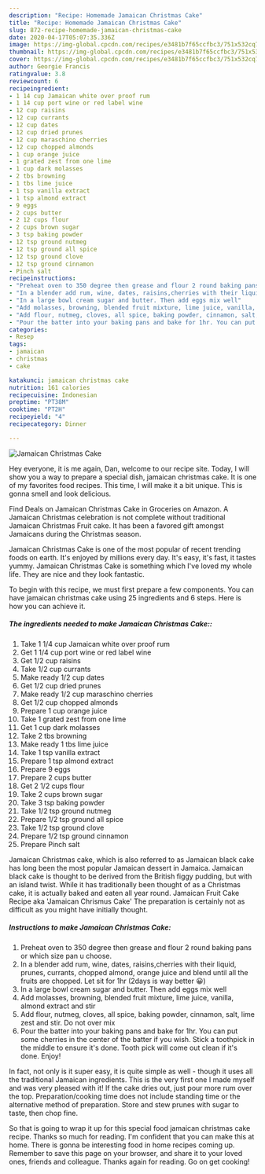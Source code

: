 ```yaml
---
description: "Recipe: Homemade Jamaican Christmas Cake"
title: "Recipe: Homemade Jamaican Christmas Cake"
slug: 872-recipe-homemade-jamaican-christmas-cake
date: 2020-04-17T05:07:35.336Z
image: https://img-global.cpcdn.com/recipes/e3481b7f65ccfbc3/751x532cq70/jamaican-christmas-cake-recipe-main-photo.jpg
thumbnail: https://img-global.cpcdn.com/recipes/e3481b7f65ccfbc3/751x532cq70/jamaican-christmas-cake-recipe-main-photo.jpg
cover: https://img-global.cpcdn.com/recipes/e3481b7f65ccfbc3/751x532cq70/jamaican-christmas-cake-recipe-main-photo.jpg
author: Georgie Francis
ratingvalue: 3.8
reviewcount: 6
recipeingredient:
- 1 14 cup Jamaican white over proof rum
- 1 14 cup port wine or red label wine
- 12 cup raisins
- 12 cup currants
- 12 cup dates
- 12 cup dried prunes
- 12 cup maraschino cherries
- 12 cup chopped almonds
- 1 cup orange juice
- 1 grated zest from one lime
- 1 cup dark molasses
- 2 tbs browning
- 1 tbs lime juice
- 1 tsp vanilla extract
- 1 tsp almond extract
- 9 eggs
- 2 cups butter
- 2 12 cups flour
- 2 cups brown sugar
- 3 tsp baking powder
- 12 tsp ground nutmeg
- 12 tsp ground all spice
- 12 tsp ground clove
- 12 tsp ground cinnamon
- Pinch salt
recipeinstructions:
- "Preheat oven to 350 degree then grease and flour 2 round baking pans or which size pan u choose."
- "In a blender add rum, wine, dates, raisins,cherries with their liquid, prunes, currants, chopped almond, orange juice and blend until all the fruits are chopped. Let sit for 1hr (2days is way better 😀)"
- "In a large bowl cream sugar and butter. Then add eggs mix well"
- "Add molasses, browning, blended fruit mixture, lime juice, vanilla, almond extract and stir"
- "Add flour, nutmeg, cloves, all spice, baking powder, cinnamon, salt, lime zest and stir. Do not over mix"
- "Pour the batter into your baking pans and bake for 1hr. You can put some cherries in the center of the batter if you wish. Stick a toothpick in the middle to ensure it&#39;s done. Tooth pick will come out clean if it&#39;s done. Enjoy!"
categories:
- Resep
tags:
- jamaican
- christmas
- cake

katakunci: jamaican christmas cake
nutrition: 161 calories
recipecuisine: Indonesian
preptime: "PT38M"
cooktime: "PT2H"
recipeyield: "4"
recipecategory: Dinner

---
```



![Jamaican Christmas Cake](https://img-global.cpcdn.com/recipes/e3481b7f65ccfbc3/751x532cq70/jamaican-christmas-cake-recipe-main-photo.jpg)

Hey everyone, it is me again, Dan, welcome to our recipe site. Today, I will show you a way to prepare a special dish, jamaican christmas cake. It is one of my favorites food recipes. This time, I will make it a bit unique. This is gonna smell and look delicious.

Find Deals on Jamaican Christmas Cake in Groceries on Amazon. A Jamaican Christmas celebration is not complete without traditional Jamaican Christmas Fruit cake. It has been a favored gift amongst Jamaicans during the Christmas season.

Jamaican Christmas Cake is one of the most popular of recent trending foods on earth. It's enjoyed by millions every day. It's easy, it's fast, it tastes yummy. Jamaican Christmas Cake is something which I've loved my whole life. They are nice and they look fantastic.


To begin with this recipe, we must first prepare a few components. You can have jamaican christmas cake using 25 ingredients and 6 steps. Here is how you can achieve it.

##### The ingredients needed to make Jamaican Christmas Cake::

1. Take 1 1/4 cup Jamaican white over proof rum
1. Get 1 1/4 cup port wine or red label wine
1. Get 1/2 cup raisins
1. Take 1/2 cup currants
1. Make ready 1/2 cup dates
1. Get 1/2 cup dried prunes
1. Make ready 1/2 cup maraschino cherries
1. Get 1/2 cup chopped almonds
1. Prepare 1 cup orange juice
1. Take 1 grated zest from one lime
1. Get 1 cup dark molasses
1. Take 2 tbs browning
1. Make ready 1 tbs lime juice
1. Take 1 tsp vanilla extract
1. Prepare 1 tsp almond extract
1. Prepare 9 eggs
1. Prepare 2 cups butter
1. Get 2 1/2 cups flour
1. Take 2 cups brown sugar
1. Take 3 tsp baking powder
1. Take 1/2 tsp ground nutmeg
1. Prepare 1/2 tsp ground all spice
1. Take 1/2 tsp ground clove
1. Prepare 1/2 tsp ground cinnamon
1. Prepare Pinch salt


Jamaican Christmas cake, which is also referred to as Jamaican black cake has long been the most popular Jamaican dessert in Jamaica. Jamaican black cake is thought to be derived from the British figgy pudding, but with an island twist. While it has traditionally been thought of as a Christmas cake, it is actually baked and eaten all year round. Jamaican Fruit Cake Recipe aka &#39;Jamaican Chrismus Cake&#39; The preparation is certainly not as difficult as you might have initially thought. 

##### Instructions to make Jamaican Christmas Cake:

1. Preheat oven to 350 degree then grease and flour 2 round baking pans or which size pan u choose.
1. In a blender add rum, wine, dates, raisins,cherries with their liquid, prunes, currants, chopped almond, orange juice and blend until all the fruits are chopped. Let sit for 1hr (2days is way better 😀)
1. In a large bowl cream sugar and butter. Then add eggs mix well
1. Add molasses, browning, blended fruit mixture, lime juice, vanilla, almond extract and stir
1. Add flour, nutmeg, cloves, all spice, baking powder, cinnamon, salt, lime zest and stir. Do not over mix
1. Pour the batter into your baking pans and bake for 1hr. You can put some cherries in the center of the batter if you wish. Stick a toothpick in the middle to ensure it&#39;s done. Tooth pick will come out clean if it&#39;s done. Enjoy!


In fact, not only is it super easy, it is quite simple as well - though it uses all the traditional Jamaican ingredients. This is the very first one I made myself and was very pleased with it! If the cake dries out, just pour more rum over the top. Preparation/cooking time does not include standing time or the alternative method of preparation. Store and stew prunes with sugar to taste, then chop fine. 

So that is going to wrap it up for this special food jamaican christmas cake recipe. Thanks so much for reading. I'm confident that you can make this at home. There is gonna be interesting food in home recipes coming up. Remember to save this page on your browser, and share it to your loved ones, friends and colleague. Thanks again for reading. Go on get cooking!
